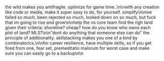 the wild makes you antifragile. optimize for game time..\n\nwith any creation like code or media, make it super easy to do, for yourself. simplify\n\nive failed so much, been rejected so much, looked down on so much, but fuck that im going to rise and grow\n\nhelp the ns core team find the righ land given their criteria: shoreline? cheap? how do you know who owns each plot of land? MLS?\n\n"dont do anything that someone else can do" the principle of additionality. skillstacking makes you one of a kind by combinatorics.\n\nfor career resilience, have multiple skills, so if you get fired from one, fear set, premeditatio malorum for worst case and make sure you can easily go to a backup\n\n